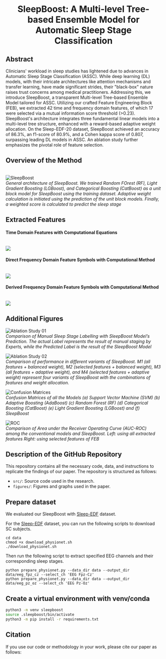 <h1 align="center">SleepBoost: A Multi-level Tree-based Ensemble Model for Automatic Sleep Stage Classification</h1>
<!---  
## Paper Link [Read the Full Paper Here](URL_to_Paper) ## Authors List
- Author 1, Affiliation
- Author 2, Affiliation
- Author 3, Affiliation
- *Add or remove authors as needed*
--->

## Abstract
Clinicians' workload in sleep studies has lightened due to advances in Automatic Sleep Stage Classification (ASSC). While deep learning (DL) models, with their intricate architectures like attention mechanisms and transfer learning, have made significant strides, their "black-box" nature raises trust concerns among medical practitioners. Addressing this, we introduce SleepBoost, a transparent Multi-level Tree-based Ensemble Model tailored for ASSC. Utilizing our crafted Feature Engineering Block (FEB), we extracted 42 time and frequency domain features, of which 17 were selected via a mutual information score threshold (>0.23). SleepBoost's architecture integrates three fundamental linear models into a multi-level tree structure, enhanced with a reward-based adaptive weight allocation. On the Sleep-EDF-20 dataset, SleepBoost achieved an accuracy of 86.3%, an f1-score of 80.9%, and a Cohen kappa score of 0.807, surpassing leading DL models in ASSC. An ablation study further emphasizes the pivotal role of feature selection.

## Overview of the Method

<br> ![SleepBoost](/figures/SleepBoost.png)
<br> *General architecture of SleepBoost. We trained Random FOrest (RF), Light Gradient Boosting (LGBoost), and Categorical Boosting (CatBoost) as a unit block model for SleepBoost using the training dataset. Adaptive weight calculation is initiated using the prediction of the unit block models. Finally, a weighted score is calculated to predict the sleep stage*
<!---
## Feature Tables
*Describe the tables included in your README.*

### Table 1: Dataset Overview

| Feature | Description | Details |
|---------|-------------|---------|
| Feature 1 | Description 1 | Details 1 |
| Feature 2 | Description 2 | Details 2 |
| ... | ... | ... |

*Add more tables as needed.*
--->
## Extracted Features

#### Time Domain Features with Computational Equations
<br> ![](/figures/Table-03.png)

#### Direct Frequency Domain Feature Symbols with Computational Method
<br> ![](/figures/Table-04.png)

#### Derived Frequency Domain Feature Symbols with Computational Method
<br> ![](/figures/Table-05.png)



## Additional Figures

![Ablation Study 01](/figures/Ab2.jpg)
<br> *Comparison of Manual Sleep Stage Labelling with SleepBoost Model’s Prediction. The actual Label represents the result of manual staging by Experts, while the Predicted Label is the result of the SleepBoost 
Model*

![Ablation Study 02](/figures/Ab1.jpg)
<br> *Comparison of performance in different variants of SleepBoost. M1 (all features + balanced weight), M2 (selected features + balanced weight), M3 (all features + adaptive weight), and M4 (selected features + adaptive weight) represent four variants of SleepBoost with the combinations of features and weight allocation.*

![Confusion Matrices](/figures/CM.jpg)
<br> *Confusion Matrices of all the Models (a) Support Vector Machine (SVM) (b) Adaptive Boosting (AdaBoost) (c) Random Forest (RF) (d) Categorical Boosting (CatBoost) (e) Light Gradient Boosting (LGBoost) and (f) SleepBoost*


![ROC](/figures/ROC.jpg)
<br> *Comparison of Area under the Receiver Operating Curve (AUC-ROC) among the conventional models and SleepBoost. Left: using all extracted features Right: using selected features of FEB*
<!---
![Figure 2](/figures/figure2.png)
*Figure 2: Caption describing this figure.*

![Figure 2](/figures/figure2.png)
*Figure 2: Caption describing this figure.*

![Figure 2](/figures/figure2.png)
*Figure 2: Caption describing this figure.*

*Add more figures as needed.*
--->
## Description of the GitHub Repository

This repository contains all the necessary code, data, and instructions to replicate the findings of our paper. The repository is structured as follows:

- `src/`: Source code used in the research.
- `figures/`: Figures and graphs used in the paper.
<!--- - `data/`: Data files and preprocessing scripts. --->
<!--- - `docs/`: Further documentation on the code and the research. --->
<!--- - *Include any additional relevant directories and their descriptions.* --->

## Prepare dataset ##
We evaluated our SleepBoost with [Sleep-EDF](https://www.physionet.org/content/sleep-edfx/1.0.0/) dataset.

For the [Sleep-EDF]([https://physionet.org/pn4/sleep-edfx/](https://www.physionet.org/content/sleep-edfx/1.0.0/)) dataset, you can run the following scripts to download SC subjects.

    cd data
    chmod +x download_physionet.sh
    ./download_physionet.sh

Then run the following script to extract specified EEG channels and their corresponding sleep stages.

    python prepare_physionet.py --data_dir data --output_dir data/eeg_fpz_cz --select_ch 'EEG Fpz-Cz'
    python prepare_physionet.py --data_dir data --output_dir data/eeg_pz_oz --select_ch 'EEG Pz-Oz'

## Create a virtual environment with venv/conda

```bash
python3 -m venv sleepboost
source .sleepboost/bin/activate
python3 -m pip install -r requirements.txt
```


## Citation

If you use our code or methodology in your work, please cite our paper as follows:

<!---

```bibtex
@article{sleepboost2023,
  title={SleepBoost: A Multi-level Tree-based Ensemble Model for Automatic Sleep Stage Classification},
  author={Author 1 and Author 2 and Author 3},
  journal={Journal Name},
  volume={xx},
  number={xx},
  pages={xx--xx},
  year={2023},
  publisher={Publisher}
}
--->

